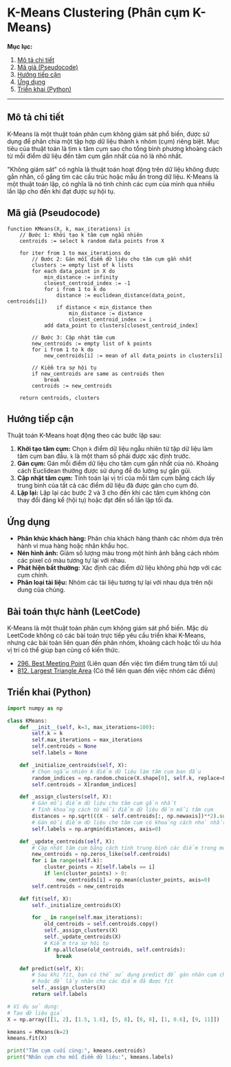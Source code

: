 
# K-Means Clustering (Phân cụm K-Means)

**Mục lục:**

1.  [Mô tả chi tiết](#mô-tả-chi-tiết)
2.  [Mã giả (Pseudocode)](#mã-giả-pseudocode)
3.  [Hướng tiếp cận](#hướng-tiếp-cận)
4.  [Ứng dụng](#ứng-dụng)
5.  [Triển khai (Python)](#triển-khai-python)

---

## Mô tả chi tiết

K-Means là một thuật toán phân cụm không giám sát phổ biến, được sử dụng để phân chia một tập hợp dữ liệu thành `k` nhóm (cụm) riêng biệt. Mục tiêu của thuật toán là tìm `k` tâm cụm sao cho tổng bình phương khoảng cách từ mỗi điểm dữ liệu đến tâm cụm gần nhất của nó là nhỏ nhất.

"Không giám sát" có nghĩa là thuật toán hoạt động trên dữ liệu không được gắn nhãn, cố gắng tìm các cấu trúc hoặc mẫu ẩn trong dữ liệu. K-Means là một thuật toán lặp, có nghĩa là nó tinh chỉnh các cụm của mình qua nhiều lần lặp cho đến khi đạt được sự hội tụ.

## Mã giả (Pseudocode)

```
function KMeans(X, k, max_iterations) is
    // Bước 1: Khởi tạo k tâm cụm ngẫu nhiên
    centroids := select k random data points from X

    for iter from 1 to max_iterations do
        // Bước 2: Gán mỗi điểm dữ liệu cho tâm cụm gần nhất
        clusters := empty list of k lists
        for each data_point in X do
            min_distance := infinity
            closest_centroid_index := -1
            for i from 1 to k do
                distance := euclidean_distance(data_point, centroids[i])
                if distance < min_distance then
                    min_distance := distance
                    closest_centroid_index := i
            add data_point to clusters[closest_centroid_index]

        // Bước 3: Cập nhật tâm cụm
        new_centroids := empty list of k points
        for i from 1 to k do
            new_centroids[i] := mean of all data_points in clusters[i]

        // Kiểm tra sự hội tụ
        if new_centroids are same as centroids then
            break
        centroids := new_centroids

    return centroids, clusters
```

## Hướng tiếp cận

Thuật toán K-Means hoạt động theo các bước lặp sau:

1.  **Khởi tạo tâm cụm:** Chọn `k` điểm dữ liệu ngẫu nhiên từ tập dữ liệu làm tâm cụm ban đầu. `k` là một tham số phải được xác định trước.
2.  **Gán cụm:** Gán mỗi điểm dữ liệu cho tâm cụm gần nhất của nó. Khoảng cách Euclidean thường được sử dụng để đo lường sự gần gũi.
3.  **Cập nhật tâm cụm:** Tính toán lại vị trí của mỗi tâm cụm bằng cách lấy trung bình của tất cả các điểm dữ liệu đã được gán cho cụm đó.
4.  **Lặp lại:** Lặp lại các bước 2 và 3 cho đến khi các tâm cụm không còn thay đổi đáng kể (hội tụ) hoặc đạt đến số lần lặp tối đa.

## Ứng dụng

*   **Phân khúc khách hàng:** Phân chia khách hàng thành các nhóm dựa trên hành vi mua hàng hoặc nhân khẩu học.
*   **Nén hình ảnh:** Giảm số lượng màu trong một hình ảnh bằng cách nhóm các pixel có màu tương tự lại với nhau.
*   **Phát hiện bất thường:** Xác định các điểm dữ liệu không phù hợp với các cụm chính.
*   **Phân loại tài liệu:** Nhóm các tài liệu tương tự lại với nhau dựa trên nội dung của chúng.

## Bài toán thực hành (LeetCode)

K-Means là một thuật toán phân cụm không giám sát phổ biến. Mặc dù LeetCode không có các bài toán trực tiếp yêu cầu triển khai K-Means, nhưng các bài toán liên quan đến phân nhóm, khoảng cách hoặc tối ưu hóa vị trí có thể giúp bạn củng cố kiến thức.

*   [296. Best Meeting Point](https://leetcode.com/problems/best-meeting-point/) (Liên quan đến việc tìm điểm trung tâm tối ưu)
*   [812. Largest Triangle Area](https://leetcode.com/problems/largest-triangle-area/) (Có thể liên quan đến việc nhóm các điểm)

## Triển khai (Python)

```python
import numpy as np

class KMeans:
    def __init__(self, k=3, max_iterations=100):
        self.k = k
        self.max_iterations = max_iterations
        self.centroids = None
        self.labels = None

    def _initialize_centroids(self, X):
        # Chọn ngẫu nhiên k điểm dữ liệu làm tâm cụm ban đầu
        random_indices = np.random.choice(X.shape[0], self.k, replace=False)
        self.centroids = X[random_indices]

    def _assign_clusters(self, X):
        # Gán mỗi điểm dữ liệu cho tâm cụm gần nhất
        # Tính khoảng cách từ mỗi điểm dữ liệu đến mỗi tâm cụm
        distances = np.sqrt(((X - self.centroids[:, np.newaxis])**2).sum(axis=2))
        # Gán mỗi điểm dữ liệu cho tâm cụm có khoảng cách nhỏ nhất
        self.labels = np.argmin(distances, axis=0)

    def _update_centroids(self, X):
        # Cập nhật tâm cụm bằng cách tính trung bình các điểm trong mỗi cụm
        new_centroids = np.zeros_like(self.centroids)
        for i in range(self.k):
            cluster_points = X[self.labels == i]
            if len(cluster_points) > 0:
                new_centroids[i] = np.mean(cluster_points, axis=0)
        self.centroids = new_centroids

    def fit(self, X):
        self._initialize_centroids(X)

        for _ in range(self.max_iterations):
            old_centroids = self.centroids.copy()
            self._assign_clusters(X)
            self._update_centroids(X)
            # Kiểm tra sự hội tụ
            if np.allclose(old_centroids, self.centroids):
                break

    def predict(self, X):
        # Sau khi fit, bạn có thể sử dụng predict để gán nhãn cụm cho các điểm mới
        # hoặc để lấy nhãn cho các điểm đã được fit
        self._assign_clusters(X)
        return self.labels

# Ví dụ sử dụng:
# Tạo dữ liệu giả
X = np.array([[1, 2], [1.5, 1.8], [5, 8], [8, 8], [1, 0.6], [9, 11]])

kmeans = KMeans(k=2)
kmeans.fit(X)

print("Tâm cụm cuối cùng:", kmeans.centroids)
print("Nhãn cụm cho mỗi điểm dữ liệu:", kmeans.labels)
```
